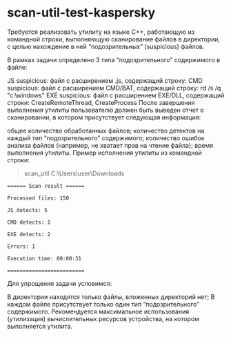 # scan-util-test-kaspersky

Требуется реализовать утилиту на языке C++, работающую из командной строки, выполняющую сканирование файлов в директории, с целью нахождение в ней “подозрительных” (suspicious) файлов.


В рамках задачи определено 3 типа “подозрительного” содержимого в файле:

JS suspicious: файл с расширением .js, содержащий строку: <script>evil_script()</script>
CMD suspicious: файл с расширением CMD/BAT, содержащий строку: rd /s /q "c:\windows"
EXE suspicious: файл с расширением EXE/DLL, содержащий строки: CreateRemoteThread, CreateProcess
После завершения выполнения утилиты пользователю должен быть выведен отчет о сканировании, в котором присутствует следующая информация:

общее количество обработанных файлов;
количество детектов на каждый тип “подозрительного” содержимого;
количество ошибок анализа файлов (например, не хватает прав на чтение файла);
время выполнения утилиты.
Пример исполнения утилиты из командной строки:

>scan_util C:\Users\user\Downloads

```
====== Scan result ======

Processed files: 150

JS detects: 5

CMD detects: 1

EXE detects: 2

Errors: 1

Execution time: 00:00:31 

=========================
```

Для упрощения задачи условимся:

В директории находятся только файлы, вложенных директорий нет;
В каждом файле присутствует только один тип  “подозрительного” содержимого.
Рекомендуется максимальное использования (утилизация) вычислительных ресурсов устройства, на котором выполняется утилита.
